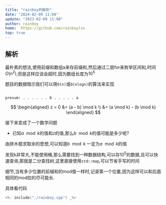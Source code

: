 ```yaml
---
title: "rainboy的解析"
date: "2024-02-09 11:08"
update: "2023-02-09 11:08"
author: rainboy
home:  https://github.com/rainboylvx
top: true
---
```


## 解析

最朴素的想法,使用前缀和数组a来存前缀和,然后通过二层for来枚举区间和,时间$O(n^2)$,但是这样应该会超时,因为数组长度为$10^5$


题目的数据暗示我们可以用`O(n)`或`O(nlogn)`的算法来实现


```

presum: . . . . . . b . . . . . a
```

$$
\begin{aligned}
 z = 0 &= (a - b) \mod k \\
&= (a \mod k)  - (b \mod k)
\end{aligned}
$$

接下来变成了一个数学问题

- 已知$a \mod k$的值和$z$的值,那么$b \mod k$的值可能是多少呢?

由拼木棍求取余的思想,可以知道$b \mod k$ 一定为$a \mod k$的值


发现k非常大,不能使用桶,那么需要找到一种数据结构,可以存$10^5$的数据,且可以快速查询,那就是二分查找树,这里直接使用`std::map`,可以节省手写的时间


细节,当有多少位置的前缀和的mod值一样时,记录第一个位置,因为这样可以和后面相同的mod拉的尽可能长.

具体看代码

```cpp
<%- include("./rainboy.cpp") _%>
```


